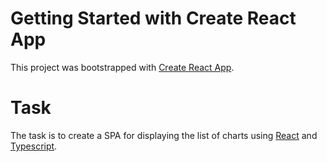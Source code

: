# Getting Started with Create React App
This project was bootstrapped with [Create React App](https://github.com/facebook/create-react-app).

# Task
The task is to create a SPA for displaying the list of charts using [React](https://reactjs.org/) and [Typescript](https://www.typescriptlang.org/).
